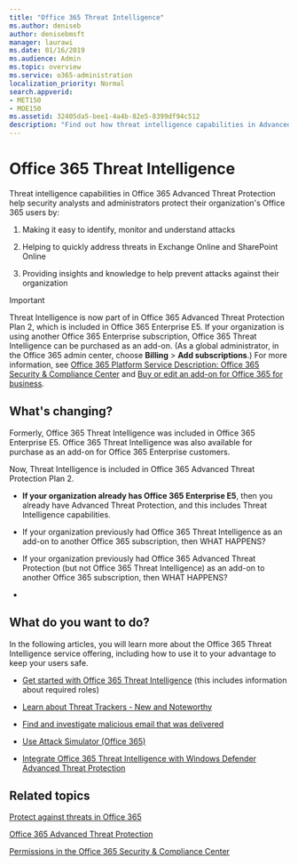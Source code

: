 ```yaml
---
title: "Office 365 Threat Intelligence"
ms.author: deniseb
author: denisebmsft
manager: laurawi
ms.date: 01/16/2019
ms.audience: Admin
ms.topic: overview
ms.service: o365-administration
localization_priority: Normal
search.appverid:
- MET150
- MOE150
ms.assetid: 32405da5-bee1-4a4b-82e5-8399df94c512
description: "Find out how threat intelligence capabilities in Advanced Threat Protection can help you research threats against your organization, respond to malware, phishing, and other attacks that Office 365 has detected on your behalf, and search for threat indicators."
---
```


# Office 365 Threat Intelligence

Threat intelligence capabilities in Office 365 Advanced Threat Protection help security analysts and administrators protect their organization's Office 365 users by:
  
1. Making it easy to identify, monitor and understand attacks
    
2. Helping to quickly address threats in Exchange Online and SharePoint Online
    
3. Providing insights and knowledge to help prevent attacks against their organization
    
> [!IMPORTANT]
> Threat Intelligence is now part of in Office 365 Advanced Threat Protection Plan 2, which is included in Office 365 Enterprise E5. If your organization is using another Office 365 Enterprise subscription, Office 365 Threat Intelligence can be purchased as an add-on. (As a global administrator, in the Office 365 admin center, choose **Billing** \> **Add subscriptions**.) For more information, see [Office 365 Platform Service Description: Office 365 Security &amp; Compliance Center](https://docs.microsoft.com/office365/servicedescriptions/office-365-platform-service-description/office-365-securitycompliance-center) and [Buy or edit an add-on for Office 365 for business](https://support.office.com/article/4e7b57d6-b93b-457d-aecd-0ea58bff07a6). 
  
## What's changing?

Formerly, Office 365 Threat Intelligence was included in Office 365 Enterprise E5. Office 365 Threat Intelligence was also available for purchase as an add-on for Office 365 Enterprise customers.

Now, Threat Intelligence is included in Office 365 Advanced Threat Protection Plan 2.

- **If your organization already has Office 365 Enterprise E5**, then you already have Advanced Threat Protection, and this includes Threat Intelligence capabilities.

- If your organization previously had Office 365 Threat Intelligence as an add-on to another Office 365 subscription, then WHAT HAPPENS?

- If your organization previously had Office 365 Advanced Threat Protection (but not Office 365 Threat Intelligence) as an add-on to another Office 365 subscription, then WHAT HAPPENS?

- 

## What do you want to do?

In the following articles, you will learn more about the Office 365 Threat Intelligence service offering, including how to use it to your advantage to keep your users safe.
  
- [Get started with Office 365 Threat Intelligence](get-started-with-ti.md) (this includes information about required roles) 
    
- [Learn about Threat Trackers - New and Noteworthy](threat-trackers.md)
    
- [Find and investigate malicious email that was delivered](investigate-malicious-email-that-was-delivered.md)
    
- [Use Attack Simulator (Office 365)](attack-simulator.md)
    
- [Integrate Office 365 Threat Intelligence with Windows Defender Advanced Threat Protection](integrate-office-365-ti-with-wdatp.md)
    
## Related topics

[Protect against threats in Office 365](protect-against-threats.md)
  
[Office 365 Advanced Threat Protection](office-365-atp.md)
  
[Permissions in the Office 365 Security &amp; Compliance Center](permissions-in-the-security-and-compliance-center.md)
  

